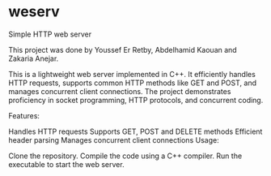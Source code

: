 # weserv
Simple HTTP web server

This project was done by Youssef Er Retby, Abdelhamid Kaouan and Zakaria Anejar.

This is a lightweight web server implemented in C++. It efficiently handles HTTP requests, supports common HTTP methods like GET and POST, and manages concurrent client connections. The project demonstrates proficiency in socket programming, HTTP protocols, and concurrent coding.

Features:

Handles HTTP requests Supports GET, POST and DELETE methods Efficient header parsing Manages concurrent client connections Usage:

Clone the repository. Compile the code using a C++ compiler. Run the executable to start the web server.
